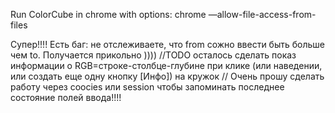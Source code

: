 Run ColorCube in chrome with options:
chrome —allow-file-access-from-files

Супер!!!! Есть баг: не отслеживаете, что from сожно ввести быть больше чем to. Получается прикольно ))))
//TODO осталось сделать показ информации о RGB=строке-столбце-глубине при клике (или наведении, или создать еще одну кнопку [Инфо]) на кружок
// Очень прошу сделать работу через coocies или session чтобы запоминать последнее состояние полей ввода!!!!
